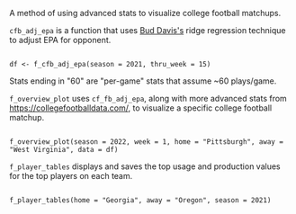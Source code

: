 A method of using advanced stats to visualize college football matchups.

`cfb_adj_epa` is a function that uses [Bud Davis's](https://blog.collegefootballdata.com/opponent-adjusted-stats-ridge-regression/) ridge regression technique to adjust EPA for opponent.

```{r f_cfb_adj_epa}

df <- f_cfb_adj_epa(season = 2021, thru_week = 15)

```
Stats ending in "60" are "per-game" stats that assume ~60 plays/game.

`f_overview_plot` uses `cf_fb_adj_epa`, along with more advanced stats from https://collegefootballdata.com/, to visualize a specific college football matchup.

```{r f_overview_plot}

f_overview_plot(season = 2022, week = 1, home = "Pittsburgh", away = "West Virginia", data = df)

```

`f_player_tables` displays and saves the top usage and production values for the top players on each team.

```{r f_player_tables}

f_player_tables(home = "Georgia", away = "Oregon", season = 2021)

```
